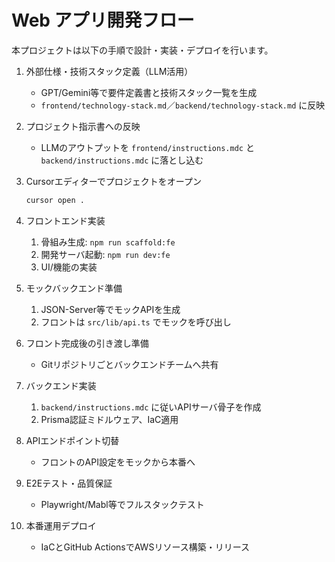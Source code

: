 # Web アプリ開発フロー

本プロジェクトは以下の手順で設計・実装・デプロイを行います。

1. 外部仕様・技術スタック定義（LLM活用）
   - GPT/Gemini等で要件定義書と技術スタック一覧を生成
   - `frontend/technology-stack.md`／`backend/technology-stack.md` に反映

2. プロジェクト指示書への反映
   - LLMのアウトプットを `frontend/instructions.mdc` と `backend/instructions.mdc` に落とし込む

3. Cursorエディターでプロジェクトをオープン
   ```bash
   cursor open .
   ```

4. フロントエンド実装
   1. 骨組み生成: `npm run scaffold:fe`
   2. 開発サーバ起動: `npm run dev:fe`
   3. UI/機能の実装

5. モックバックエンド準備
   1. JSON-Server等でモックAPIを生成
   2. フロントは `src/lib/api.ts` でモックを呼び出し

6. フロント完成後の引き渡し準備
   - Gitリポジトリごとバックエンドチームへ共有

7. バックエンド実装
   1. `backend/instructions.mdc` に従いAPIサーバ骨子を作成
   2. Prisma認証ミドルウェア、IaC適用

8. APIエンドポイント切替
   - フロントのAPI設定をモックから本番へ

9. E2Eテスト・品質保証
   - Playwright/Mabl等でフルスタックテスト

10. 本番運用デプロイ
    - IaCとGitHub ActionsでAWSリソース構築・リリース

